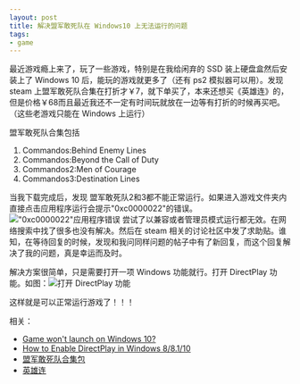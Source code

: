 ```yaml
---
layout: post
title: 解决盟军敢死队在 Windows10 上无法运行的问题 
tags:
- game
---
```


最近游戏瘾上来了，玩了一些游戏，特别是在我给闲弃的 SSD 装上硬盘盒然后安装上了 Windows 10 后，能玩的游戏就更多了（还有 ps2 模拟器可以用）。发现 steam 上盟军敢死队合集在打折才￥7，就下单买了，本来还想买《英雄连》的，但是价格￥68而且最近我还不一定有时间玩就放在一边等有打折的时候再买吧。（这些老游戏只能在 Windows 上运行）

盟军敢死队合集包括

1. Commandos:Behind Enemy Lines
2. Commandos:Beyond the Call of Duty
3. Commandos2:Men of Courage
4. Commandos3:Destination Lines

当我下载完成后，发现 盟军敢死队2和3都不能正常运行。如果进入游戏文件夹内直接点击应用程序运行会提示"0xc0000022"的错误。
!["0xc0000022"应用程序错误](https://h.xavierskip.com:42049/i/61fb9b30d340df3f45465f68927bfcf634f3cd3717e3261e143d14a0fea200a2.jpg)
尝试了以兼容或者管理员模式运行都无效。在网络搜索中找了很多也没有解决。然后在 steam 相关的讨论社区中发了求助贴。谁知，在等待回复的时候，发现和我问同样问题的帖子中有了新回复，而这个回复解决了我的问题，真是幸运而及时。

解决方案很简单，只是需要打开一项 Windows 功能就行。打开 DirectPlay 功能。如图：![打开 DirectPlay 功能](https://h.xavierskip.com:42049/i/dd6b8cc737ab105b950071e7398e334749068c8e5566bde15abd451de6464ec0.jpg)

这样就是可以正常运行游戏了！！！


相关：
* [Game won't launch on Windows 10?](http://steamcommunity.com/app/6830/discussions/0/135511757693937462/)
* [How to Enable DirectPlay in Windows 8/8.1/10](https://www.youtube.com/watch?v=6XYyGB-Tn3g)
* [盟军敢死队合集包](http://store.steampowered.com/sub/4156/)
* [英雄连](http://store.steampowered.com/app/4560/Company_of_Heroes/)


